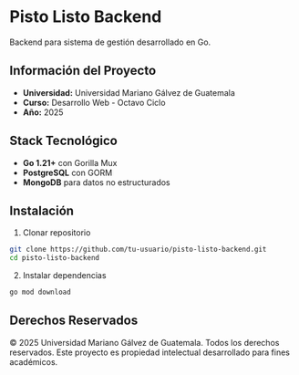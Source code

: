 # Pisto Listo Backend

Backend para sistema de gestión desarrollado en Go.

## Información del Proyecto

- **Universidad:** Universidad Mariano Gálvez de Guatemala
- **Curso:** Desarrollo Web - Octavo Ciclo
- **Año:** 2025

## Stack Tecnológico

- **Go 1.21+** con Gorilla Mux
- **PostgreSQL** con GORM
- **MongoDB** para datos no estructurados

## Instalación

1. Clonar repositorio
```bash
git clone https://github.com/tu-usuario/pisto-listo-backend.git
cd pisto-listo-backend
```

2. Instalar dependencias
```bash
go mod download
```

## Derechos Reservados

© 2025 Universidad Mariano Gálvez de Guatemala. Todos los derechos reservados. Este proyecto es propiedad intelectual desarrollado para fines académicos.

